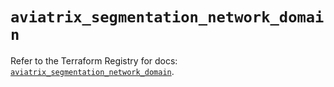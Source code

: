 # `aviatrix_segmentation_network_domain`

Refer to the Terraform Registry for docs: [`aviatrix_segmentation_network_domain`](https://registry.terraform.io/providers/aviatrixsystems/aviatrix/8.1.10/docs/resources/segmentation_network_domain).
